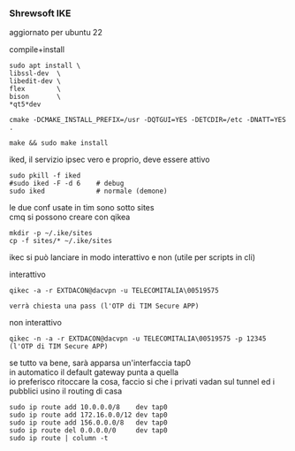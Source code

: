 
### Shrewsoft IKE

aggiornato per ubuntu 22



compile+install
```
sudo apt install \
libssl-dev  \
libedit-dev \
flex        \
bison       \
*qt5*dev

cmake -DCMAKE_INSTALL_PREFIX=/usr -DQTGUI=YES -DETCDIR=/etc -DNATT=YES .

make && sudo make install
```

iked, il servizio ipsec vero e proprio, deve essere attivo  

```
sudo pkill -f iked
#sudo iked -F -d 6    # debug
sudo iked	          # normale (demone)

```


le due conf usate in tim sono sotto sites  
cmq si possono creare con qikea

```
mkdir -p ~/.ike/sites
cp -f sites/* ~/.ike/sites
```


ikec si può lanciare in modo interattivo e non (utile per scripts in cli)

interattivo
```
qikec -a -r EXTDACON@dacvpn -u TELECOMITALIA\00519575

verrà chiesta una pass (l'OTP di TIM Secure APP)
```

non interattivo
```
qikec -n -a -r EXTDACON@dacvpn -u TELECOMITALIA\00519575 -p 12345 (l'OTP di TIM Secure APP)
```


se tutto va bene, sarà apparsa un'interfaccia tap0   
in automatico il default gateway punta a quella   
io preferisco ritoccare la cosa, faccio si che i privati vadan sul tunnel
ed i pubblici usino il routing di casa

```
sudo ip route add 10.0.0.0/8    dev tap0
sudo ip route add 172.16.0.0/12 dev tap0
sudo ip route add 156.0.0.0/8   dev tap0
sudo ip route del 0.0.0.0/0     dev tap0
sudo ip route | column -t
```


